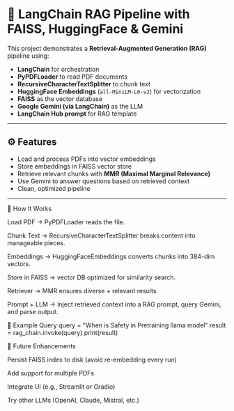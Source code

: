 # 📄 LangChain RAG Pipeline with FAISS, HuggingFace & Gemini

This project demonstrates a **Retrieval-Augmented Generation (RAG)** pipeline using:

- **LangChain** for orchestration  
- **PyPDFLoader** to read PDF documents  
- **RecursiveCharacterTextSplitter** to chunk text  
- **HuggingFace Embeddings** (`all-MiniLM-L6-v2`) for vectorization  
- **FAISS** as the vector database  
- **Google Gemini (via LangChain)** as the LLM  
- **LangChain Hub prompt** for RAG template  

---

## ⚙️ Features
- Load and process PDFs into vector embeddings  
- Store embeddings in FAISS vector store  
- Retrieve relevant chunks with **MMR (Maximal Marginal Relevance)**  
- Use Gemini to answer questions based on retrieved context  
- Clean, optimized pipeline  

---

🧠 How It Works

Load PDF → PyPDFLoader reads the file.

Chunk Text → RecursiveCharacterTextSplitter breaks content into manageable pieces.

Embeddings → HuggingFaceEmbeddings converts chunks into 384-dim vectors.

Store in FAISS → vector DB optimized for similarity search.

Retriever → MMR ensures diverse + relevant results.

Prompt + LLM → Inject retrieved context into a RAG prompt, query Gemini, and parse output.

📌 Example Query
query = "When is Safety in Pretraining llama model"
result = rag_chain.invoke(query)
print(result)

🚀 Future Enhancements

Persist FAISS index to disk (avoid re-embedding every run)

Add support for multiple PDFs

Integrate UI (e.g., Streamlit or Gradio)

Try other LLMs (OpenAI, Claude, Mistral, etc.)
